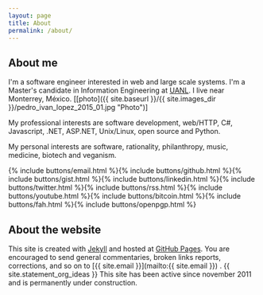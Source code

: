 ```yaml
---
layout: page
title: About
permalink: /about/
---
```


## About me ###########################################################

I'm a software engineer interested in web and large scale systems. I'm a
Master's candidate in Information Engineering at [UANL](http://www.uanl.mx
"UANL"). I live near Monterrey, México.
[[photo]({{ site.baseurl }}/{{ site.images_dir }}/pedro_ivan_lopez_2015_01.jpg "Photo")]

My professional interests are software development, web/HTTP, C#, Javascript,
.NET, ASP.NET, Unix/Linux, open source and Python.

My personal interests are software, rationality, philanthropy, music, medicine,
biotech and veganism.

{% include buttons/email.html %}{% include buttons/github.html %}{% include buttons/gist.html %}{% include buttons/linkedin.html %}{% include buttons/twitter.html %}{% include buttons/rss.html %}{% include buttons/youtube.html %}{% include buttons/bitcoin.html %}{% include buttons/fah.html %}{% include buttons/openpgp.html %}

## About the website ##################################################

This site is created with [Jekyll](http://jekyllrb.com) and hosted at
[GitHub Pages](https://pages.github.com). You are encouraged to send general
commentaries, broken links reports, corrections, and so on to
[{{ site.email }}](mailto:{{ site.email }}) .  {{ site.statement_org_ideas }}
This site has been active since november 2011 and is permanently under construction.

